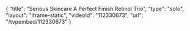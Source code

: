 {
    "title": "Serious Skincare A Perfect Finish Retinol Trio",
    "type": "solo",
    "layout": "iframe-static",
    "videoId": "112330673",
    "url": "\/tvpembed\/112330673"
}
